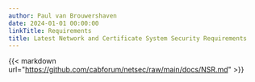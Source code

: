 ```yaml
---
author: Paul van Brouwershaven
date: 2024-01-01 00:00:00
linkTitle: Requirements
title: Latest Network and Certificate System Security Requirements
---
```


{{< markdown url="https://github.com/cabforum/netsec/raw/main/docs/NSR.md" >}}